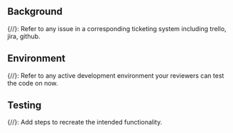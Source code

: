 ## Background
{//}:  Refer to any issue in a corresponding ticketing system including trello, jira, github.  

## Environment
{//}: Refer to any active development environment your reviewers can test the code on now.

## Testing
{//}: Add steps to recreate the intended functionality.

